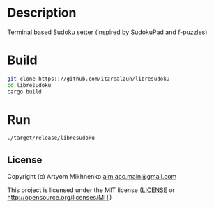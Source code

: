 # Description

Terminal based Sudoku setter (inspired by SudokuPad and f-puzzles)

# Build

```bash
git clone https:://github.com/itzrealzun/libresudoku
cd libresudoku
cargo build
```

# Run
```bash
./target/release/libresudoku
```

## License

Copyright (c) Artyom Mikhnenko <aim.acc.main@gmail.com>

This project is licensed under the MIT license ([LICENSE] or <http://opensource.org/licenses/MIT>)

[LICENSE]: ./LICENSE
